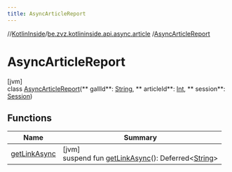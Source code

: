 ```yaml
---
title: AsyncArticleReport
---
```

//[KotlinInside](../../../index.html)/[be.zvz.kotlininside.api.async.article](../index.html)
/[AsyncArticleReport](index.html)

# AsyncArticleReport

[jvm]\
class [AsyncArticleReport](index.html)(**
gallId**: [String](https://kotlinlang.org/api/latest/jvm/stdlib/kotlin/-string/index.html), **
articleId**: [Int](https://kotlinlang.org/api/latest/jvm/stdlib/kotlin/-int/index.html), **
session**: [Session](../../be.zvz.kotlininside.session/-session/index.html))

## Functions

| Name | Summary |
|---|---|
| [getLinkAsync](get-link-async.html) | [jvm]<br>suspend fun [getLinkAsync](get-link-async.html)(): Deferred<[String](https://kotlinlang.org/api/latest/jvm/stdlib/kotlin/-string/index.html)> |

